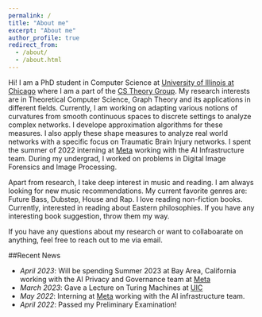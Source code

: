 ```yaml
---
permalink: /
title: "About me"
excerpt: "About me"
author_profile: true
redirect_from: 
  - /about/
  - /about.html
---
```


Hi! I am a PhD student in Computer Science at [University of Illinois at Chicago](https://uic.edu/) where I am a part of the [CS Theory Group](https://theory.cs.uic.edu/). My research interests are in Theoretical Computer Science, Graph Theory and its applications in different fields. Currently, I am working on adapting various notions of curvatures from smooth continuous spaces to discrete settings to analyze complex networks. I develope approximation algorithms for these measures. I also apply these shape measures to analyze real world networks with a specific focus on Traumatic Brain Injury networks. I spent the summer of 2022 interning at [Meta](https://about.meta.com/) working with the AI Infrastructure team. During my undergrad, I worked on problems in Digital Image Forensics and Image Processing.

Apart from research, I take deep interest in music and reading. I am always looking for new music recommendations. My current favorite genres are: Future Bass, Dubstep, House and Rap. I love reading non-fiction books. Currently, interested in reading about Eastern philosophies. If you have any interesting book suggestion, throw them my way.

If you have any questions about my research or want to collaboarate on anything, feel free to reach out to me via email.

##Recent News
- *April 2023*: Will be spending Summer 2023 at Bay Area, California working with the AI Privacy and Governance team at [Meta](https://about.meta.com/)
- *March 2023*: Gave a Lecture on Turing Machines at [UIC](https://uic.edu/) 
- *May 2022*: Interning at [Meta](https://about.meta.com/) working with the AI infrastructure team.
- *April 2022*: Passed my Preliminary Examination!


